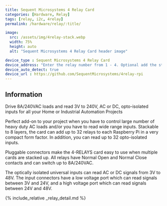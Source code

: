 ```yaml
---
title: Sequent Microsystems 4 Relay Card
categories: [Hardware, Relay]
tags: [relay, i2c, 4relay]
permalink: /hardware/relay/:title/

image:
  src: /assets/img/4relay-stack.webp
  width: 75%
  height: auto
  alt: "Sequent Microsystems 4 Relay Card header image"

device_type : Sequent Microsystems 4 Relay Card
device_address: "Enter the relay number from 1 - 4. Optional add the stack level number. Default 0."
device_auto_detect: true
device_url : https://github.com/SequentMicrosystems/4relay-rpi
---
```


## Information
Drive 8A/240VAC loads and read 3V to 240V, AC or DC, opto-isolated inputs for all your Home or Industrial Automation Projects

Perfect add-on to your project when you have to control large number of heavy duty AC loads and/or you have to read wide range inputs. Stackable to 8 layers, the card can add up to 32 relays to each Raspberry Pi in a very compact form factor. In addition, you can read up to 32 opto-isolated inputs.

Pluggable connectors make the 4-RELAYS card easy to use when multiple cards are stacked up.  All relays have Normal Open and Normal Close contacts and can switch up to 8A/240VAC.

The optically isolated universal inputs can read AC or DC signals from 3V to 48V. The input connectors have a low voltage port which can read signals between 3V and 24V, and a high voltage port which can read signals between 24V and 48V.

{% include_relative _relay_detail.md %}